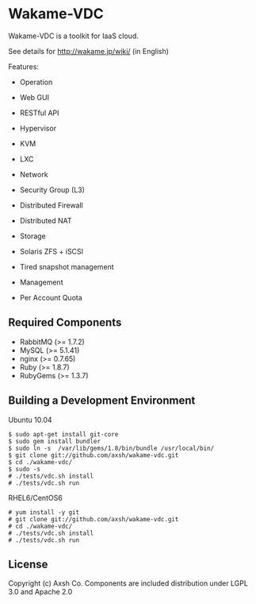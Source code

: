 Wakame-VDC
============

Wakame-VDC is a toolkit for IaaS cloud.

See details for http://wakame.jp/wiki/ (in English)

Features:

* Operation
 * Web GUI
 * RESTful API

* Hypervisor
 * KVM
 * LXC

* Network
 * Security Group (L3)
 * Distributed Firewall
 * Distributed NAT

* Storage
 * Solaris ZFS + iSCSI
 * Tired snapshot management

* Management
 * Per Account Quota


Required Components
--------------------

* RabbitMQ (>= 1.7.2)
* MySQL (>= 5.1.41)
* nginx (>= 0.7.65)
* Ruby (>= 1.8.7)
* RubyGems (>= 1.3.7)


Building a Development Environment
----------------------------------

Ubuntu 10.04

    $ sudo apt-get install git-core
    $ sudo gem install bundler
    $ sudo ln -s  /var/lib/gems/1.8/bin/bundle /usr/local/bin/
    $ git clone git://github.com/axsh/wakame-vdc.git
    $ cd ./wakame-vdc/
    $ sudo -s
    # ./tests/vdc.sh install
    # ./tests/vdc.sh run

RHEL6/CentOS6

    # yum install -y git
    # git clone git://github.com/axsh/wakame-vdc.git
    # cd ./wakame-vdc/
    # ./tests/vdc.sh install
    # ./tests/vdc.sh run


License
---------

Copyright (c) Axsh Co.
Components are included distribution under LGPL 3.0 and Apache 2.0

